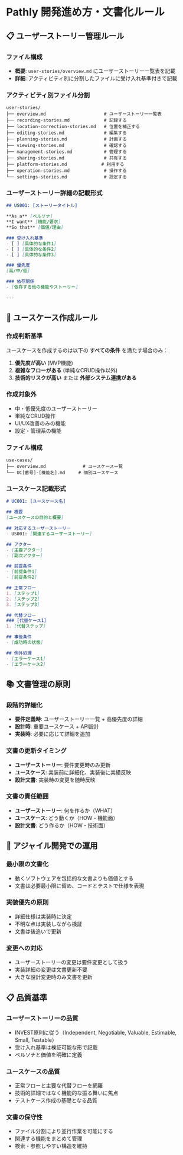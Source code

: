 # Pathly 開発進め方・文書化ルール

## 📋 ユーザーストーリー管理ルール

### **ファイル構成**

- **概要**: `user-stories/overview.md` にユーザーストーリー一覧表を記載
- **詳細**: アクティビティ別に分割したファイルに受け入れ基準付きで記載

### **アクティビティ別ファイル分割**

```text
user-stories/
├── overview.md                      # ユーザーストーリー一覧表
├── recording-stories.md             # 記録する
├── location-correction-stories.md   # 位置を補正する  
├── editing-stories.md               # 編集する
├── planning-stories.md              # 計画する
├── viewing-stories.md               # 確認する
├── management-stories.md            # 管理する
├── sharing-stories.md               # 共有する
├── platform-stories.md             # 利用する
├── operation-stories.md             # 操作する
└── settings-stories.md              # 設定する
```

### **ユーザーストーリー詳細の記載形式**

```markdown
## US001: [ストーリータイトル]

**As a** [ペルソナ]  
**I want** [機能/要求]  
**So that** [価値/理由]

### 受け入れ基準
- [ ] [具体的な条件1]
- [ ] [具体的な条件2]
- [ ] [具体的な条件3]

### 優先度
[高/中/低]

### 依存関係
- [依存する他の機能やストーリー]

---
```

## 🎯 ユースケース作成ルール

### **作成判断基準**

ユースケースを作成するのは以下の **すべての条件** を満たす場合のみ：

1. **優先度が高い** (MVP機能)
2. **複雑なフローがある** (単純なCRUD操作以外)
3. **技術的リスクが高い** または **外部システム連携がある**

### **作成対象外**

- 中・低優先度のユーザーストーリー
- 単純なCRUD操作
- UI/UX改善のみの機能
- 設定・管理系の機能

### **ファイル構成**

```text
use-cases/
├── overview.md              # ユースケース一覧
└── UC[番号]-[機能名].md     # 個別ユースケース
```

### **ユースケース記載形式**

```markdown
# UC001: [ユースケース名]

## 概要
[ユースケースの目的と概要]

## 対応するユーザーストーリー
- US001: [関連するユーザーストーリー]

## アクター
- [主要アクター]
- [副次アクター]

## 前提条件
- [前提条件1]
- [前提条件2]

## 正常フロー
1. [ステップ1]
2. [ステップ2]
3. [ステップ3]

## 代替フロー
### [代替ケース1]
1. [代替ステップ]

## 事後条件
- [成功時の状態]

## 例外処理
- [エラーケース1]
- [エラーケース2]
```

## 📚 文書管理の原則

### **段階的詳細化**

- **要件定義時**: ユーザーストーリー一覧 + 高優先度の詳細
- **設計時**: 重要ユースケース + API設計
- **実装時**: 必要に応じて詳細を追加

### **文書の更新タイミング**

- **ユーザーストーリー**: 要件変更時のみ更新
- **ユースケース**: 実装前に詳細化、実装後に実績反映
- **設計文書**: 実装時の変更を随時反映

### **文書の責任範囲**

- **ユーザーストーリー**: 何を作るか（WHAT）
- **ユースケース**: どう動くか（HOW - 機能面）
- **設計文書**: どう作るか（HOW - 技術面）

## 🔄 アジャイル開発での運用

### **最小限の文書化**

- 動くソフトウェアを包括的な文書よりも価値とする
- 文書は必要最小限に留め、コードとテストで仕様を表現

### **実装優先の原則**

- 詳細仕様は実装時に決定
- 不明な点は実装しながら検証
- 文書は後追いで更新

### **変更への対応**

- ユーザーストーリーの変更は要件変更として扱う
- 実装詳細の変更は文書更新不要
- 大きな設計変更時のみ文書を更新

## 📋 品質基準

### **ユーザーストーリーの品質**

- INVEST原則に従う（Independent, Negotiable, Valuable, Estimable, Small, Testable）
- 受け入れ基準は検証可能な形で記載
- ペルソナと価値を明確に定義

### **ユースケースの品質**

- 正常フローと主要な代替フローを網羅
- 技術的詳細ではなく機能的な振る舞いに焦点
- テストケース作成の基礎となる品質

### **文書の保守性**

- ファイル分割により並行作業を可能にする
- 関連する機能をまとめて管理
- 検索・参照しやすい構造を維持
